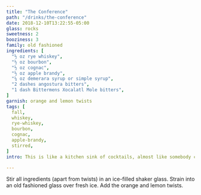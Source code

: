 ```yaml
---
title: "The Conference"
path: "/drinks/the-conference"
date: 2018-12-10T13:22:55-05:00
glass: rocks
sweetness: 2
booziness: 3
family: old fashioned
ingredients: [
  "½ oz rye whiskey",
  "½ oz bourbon",
  "½ oz cognac",
  "½ oz apple brandy",
  "¼ oz demerara syrup or simple syrup",
  "2 dashes angostura bitters",
  "1 dash Bittermens Xocalatl Mole bitters",
]
garnish: orange and lemon twists
tags: [
  fall,
  whiskey,
  rye-whiskey,
  bourbon,
  cognac,
  apple-brandy,
  stirred,
]
intro: This is like a kitchen sink of cocktails, almost like somebody couldn’t decide what they wanted in the drink, so they added a bit of everything—it even has two different twists! Yet somehow, it works out.

---
```


Stir all ingredients (apart from twists) in an ice-filled shaker glass. Strain into an old fashioned glass over fresh ice. Add the orange and lemon twists.
